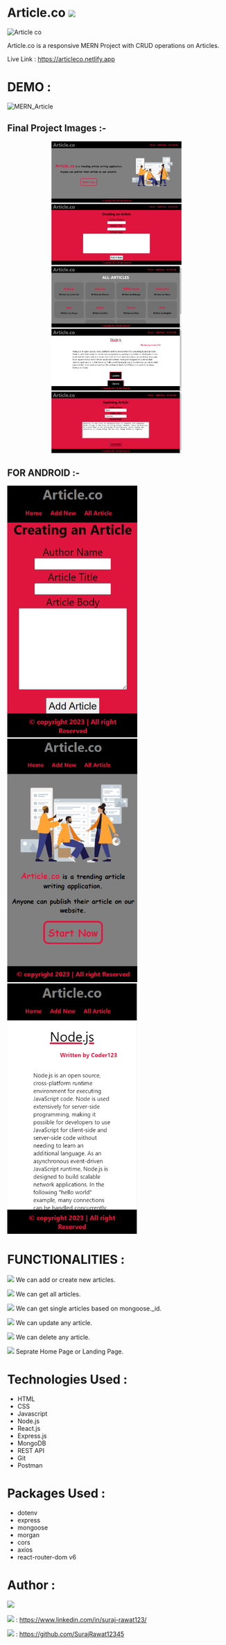 # Article.co <img src="https://img.shields.io/badge/MERN-APP-%20%233498DB?labelColor=crimson">

![Article co  ](https://github.com/SurajRawat12345/MernArticle/assets/115080037/be9c5a3f-f097-4613-ae36-63cb2f91e13b)

Article.co is a responsive MERN Project with CRUD operations on Articles.

Live Link : https://articleco.netlify.app

# DEMO :

![MERN_Article](https://github.com/SurajRawat12345/MernArticle/assets/115080037/d138160f-b9c1-457c-9f36-46bc78a72ee7)



## Final Project Images :-

<div align="center">
<img width="300" src="https://github.com/SurajRawat12345/MernArticle/blob/master/Pages%20Images/Article1.png"> <img width="300" src="https://github.com/SurajRawat12345/MernArticle/blob/master/Pages%20Images/Article2.png"> <img width="300" src="https://github.com/SurajRawat12345/MernArticle/blob/master/Pages%20Images/Article3.png">
</div>


<div align="center">
  <img width="300" src="https://github.com/SurajRawat12345/MernArticle/blob/master/Pages%20Images/Article4.png"> <img width="300" src="https://github.com/SurajRawat12345/MernArticle/blob/master/Pages%20Images/Article5.png">
</div>

## FOR ANDROID :-

<div>
  <img width="300" src="https://github.com/SurajRawat12345/MernArticle/blob/master/Pages%20Images/Article8.png"> <img width="300" src="https://github.com/SurajRawat12345/MernArticle/blob/master/Pages%20Images/Article6.png"> <img width="300" src="https://github.com/SurajRawat12345/MernArticle/blob/master/Pages%20Images/Article9.png">
</div>

# FUNCTIONALITIES :

<img src="https://img.shields.io/badge/ADD-Article-white?labelColor=lime"> We can add or create new articles.

<img src="https://img.shields.io/badge/GET_ALL-Article-white?labelColor=blue"> We can get all articles.

<img src="https://img.shields.io/badge/GET_SINGLE-Article-white?labelColor=blue"> We can get single articles based on mongoose._id.

<img src="https://img.shields.io/badge/UPDATE-Article-white?labelColor=purple"> We can update any article.

<img src="https://img.shields.io/badge/DELETE-Article-white?labelColor=%23C0392B"> We can delete any article.

<img src="https://img.shields.io/badge/Landing-Page-%20crimson?labelColor=%233498DB"> Seprate Home Page or Landing Page.


# Technologies Used :
  
<ul>
    <li> HTML </li>
    <li> CSS </li>
    <li> Javascript </li>
    <li> Node.js </li>
    <li> React.js </li>
    <li> Express.js </li>
    <li> MongoDB </li>
    <li> REST API </li>
    <li> Git </li>
    <li> Postman </li>
</ul>

# Packages Used :

<ul>
  <li> dotenv </li>
  <li> express </li>
  <li> mongoose </li>
  <li> morgan </li>
  <li> cors </li>
  <li> axios </li>
  <li> react-router-dom v6 </li>
</ul>

# Author :
<img src="https://img.shields.io/badge/Author-Suraj_Rawat-blue?labelColor=%23E74C3C">

<img src="https://img.shields.io/badge/LinkedIn-crimson"> : https://www.linkedin.com/in/suraj-rawat123/

<img src="https://img.shields.io/badge/Github-crimson"> : https://github.com/SurajRawat12345

